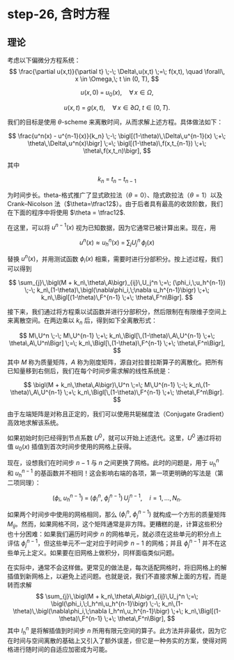# step-26, 含时方程

## 理论



考虑以下偏微分方程系统：
$$
\frac{\partial u(x,t)}{\partial t} \;-\; \Delta\,u(x,t) \;=\; f(x,t),
\quad \forall\, x \in \Omega,\; t \in (0, T),
$$

$$
u(x,0) \;=\; u_0(x), \quad \forall\, x \in \Omega,
$$

$$
u(x,t) \;=\; g(x,t), \quad \forall\, x \in \partial\Omega,\; t \in (0,T).
$$

我们的目标是使用 $\theta$-scheme 来离散时间，从而求解上述方程。具体做法如下：

$$
\frac{u^n(x) - u^{n-1}(x)}{k_n}
\;-\;
\bigl[(1-\theta)\,\Delta\,u^{n-1}(x) \;+\; \theta\,\Delta\,u^n(x)\bigr]
\;=\;
\bigl[(1-\theta)\,f(x,t_{n-1}) \;+\; \theta\,f(x,t_n)\bigr],
$$

其中

$$
k_n \;=\; t_n - t_{n-1}
$$

为时间步长。theta-格式推广了显式欧拉法（$\theta=0$）、隐式欧拉法（$\theta=1$）以及 Crank–Nicolson 法（$\theta=\tfrac12$）。由于后者具有最高的收敛阶数，我们在下面的程序中将使用 $\theta = \tfrac12$.

在这里，可以将 $u^{n-1}(x)$ 视为已知数据，因为它通常已被计算出来。现在，用

$$
u^n(x) \approx u_h^n(x) \;=\; \sum_{j} U_j^n\,\phi_j(x)
$$

替换 $u^n(x)$，并用测试函数 $\phi_i(x)$ 相乘，需要时进行分部积分。按上述过程，我们可以得到

$$
\sum_{j}\,\bigl(M + k_n\,\theta\,A\bigr)_{ij}\,U_j^n
\;=\;
(\phi_i,\;u_h^{n-1})
\;-\;
k_n\,(1-\theta)\,\bigl(\nabla\phi_i,\;\nabla u_h^{n-1}\bigr)
\;+\;
k_n\,\Bigl[(1-\theta)\,F^{n-1} \;+\; \theta\,F^n\Bigr].
$$


接下来，我们通过将方程乘以试函数并进行分部积分，然后限制在有限维子空间上来离散空间。在两边乘以 $k_n$ 后，得到如下全离散形式：

$$
M\,U^n \;-\; M\,U^{n-1}
\;+\; k_n\,\Bigl[\,(1-\theta)\,A\,U^{n-1} \;+\; \theta\,A\,U^n\Bigr]
\;=\;
k_n\,\Bigl[\,(1-\theta)\,F^{n-1} \;+\; \theta\,F^n\Bigr],
$$
其中 $M$ 称为质量矩阵，$A$ 称为刚度矩阵，源自对拉普拉斯算子的离散化。把所有已知量移到右侧后，我们在每个时间步需求解的线性系统是：

$$
\bigl(M + k_n\,\theta\,A\bigr)\,U^n
\;=\;
M\,U^{n-1}
\;-\; k_n\,(1-\theta)\,A\,U^{n-1}
\;+\;
k_n\,\Bigl[\,(1-\theta)\,F^{n-1} \;+\; \theta\,F^n\Bigr].
$$

由于左端矩阵是对称且正定的，我们可以使用共轭梯度法（Conjugate Gradient）高效地求解该系统。

如果初始时刻已经得到节点系数 $U^0$，就可以开始上述迭代。这里，$U^0$ 通过将初值 $u_0(x)$ 插值到首次时间步使用的网格上获得。






现在，设想我们在时间步 $n-1$ 与 $n$ 之间更换了网格。此时的问题是，用于 $u_h^n$ 和 $u_h^{n-1}$ 的基函数并不相同！这会影响右端的各项，第一项更明确的写法是（第二项同理）：

$$
(\phi_i,\;u_h^{n-1})
\;=\;
\bigl(\phi_i^n,\;\phi_j^{n-1}\bigr)\,U_j^{n-1},
\quad i=1,\dots,N_n.
$$

如果两个时间步中使用的网格相同，那么 $(\phi_i^n,\;\phi_j^{n-1})$ 就构成一个方形的质量矩阵 $M_{ij}$。然而，如果网格不同，这个矩阵通常是非方阵。更糟糕的是，计算这些积分也十分困难：如果我们遍历时间步 $n$ 的网格单元，就必须在这些单元的积分点上评估 $\phi_j^{n-1}$，但这些单元不一定对应于时间步 $n-1$ 的网格；并且 $\phi_j^{n-1}$ 并不在这些单元上定义。如果要在旧网格上做积分，同样面临类似问题。



在实际中，通常不会这样做。更常见的做法是，每次适配网格时，将旧网格上的解插值到新网格上，以避免上述问题。也就是说，我们不直接求解上面的方程，而是转而求解
$$
\sum_{j}\,\bigl(M + k_n\,\theta\,A\bigr)_{ij}\,U_j^n
\;=\;
\bigl(\phi_i,\;I_h^n\,u_h^{n-1}\bigr)
\;-\;
k_n\,(1-\theta)\,\bigl(\nabla\phi_i,\;\nabla I_h^n\,u_h^{n-1}\bigr)
\;+\;
k_n\,\Bigl[(1-\theta)\,F^{n-1} \;+\; \theta\,F^n\Bigr],
$$
其中 $I_h^n$ 是将解插值到时间步 $n$ 所用有限元空间的算子。此方法并非最优，因为它在时间与空间离散的基础上又引入了额外误差，但它是一种务实的方案，使得对网格进行随时间的自适应加密成为可能。

<!--stackedit_data:
eyJoaXN0b3J5IjpbLTE2NTk1MDc3NDIsLTQzNjE1OTMxMywtMT
kwNDU3OTAzNywxMTk0NDEzNjI5LC00MTc4NjczODFdfQ==
-->